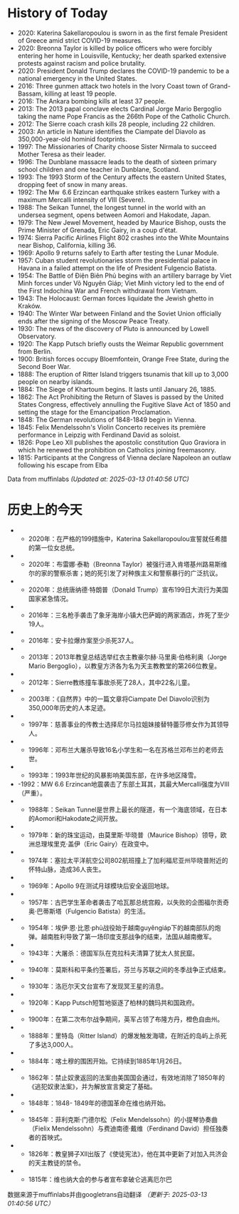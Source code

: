 # History of Today 

- 2020: Katerina Sakellaropoulou is sworn in as the first female President of Greece amid strict COVID-19 measures.
- 2020: Breonna Taylor is killed by police officers who were forcibly entering her home in Louisville, Kentucky; her death sparked extensive protests against racism and police brutality.
- 2020: President Donald Trump declares the COVID-19 pandemic to be a national emergency in the United States.
- 2016: Three gunmen attack two hotels in the Ivory Coast town of Grand-Bassam, killing at least 19 people.
- 2016: The Ankara bombing kills at least 37 people.
- 2013: The 2013 papal conclave elects Cardinal Jorge Mario Bergoglio taking the name Pope Francis as the 266th Pope of the Catholic Church.
- 2012: The Sierre coach crash kills 28 people, including 22 children.
- 2003: An article in Nature identifies the Ciampate del Diavolo as 350,000-year-old hominid footprints.
- 1997: The Missionaries of Charity choose Sister Nirmala to succeed Mother Teresa as their leader.
- 1996: The Dunblane massacre leads to the death of sixteen primary school children and one teacher in Dunblane, Scotland.
- 1993: The 1993 Storm of the Century affects the eastern United States, dropping feet of snow in many areas.
- 1992: The Mw  6.6 Erzincan earthquake strikes eastern Turkey with a maximum Mercalli intensity of VIII (Severe).
- 1988: The Seikan Tunnel, the longest tunnel in the world with an undersea segment, opens between Aomori and Hakodate, Japan.
- 1979: The New Jewel Movement, headed by Maurice Bishop, ousts the Prime Minister of Grenada, Eric Gairy, in a coup d'état.
- 1974: Sierra Pacific Airlines Flight 802 crashes into the White Mountains near Bishop, California, killing 36.
- 1969: Apollo 9 returns safely to Earth after testing the Lunar Module.
- 1957: Cuban student revolutionaries storm the presidential palace in Havana in a failed attempt on the life of President Fulgencio Batista.
- 1954: The Battle of Điện Biên Phủ begins with an artillery barrage by Viet Minh forces under Võ Nguyên Giáp; Viet Minh victory led to the end of the First Indochina War and French withdrawal from Vietnam.
- 1943: The Holocaust: German forces liquidate the Jewish ghetto in Kraków.
- 1940: The Winter War between Finland and the Soviet Union officially ends after the signing of the Moscow Peace Treaty.
- 1930: The news of the discovery of Pluto is announced by Lowell Observatory.
- 1920: The Kapp Putsch briefly ousts the Weimar Republic government from Berlin.
- 1900: British forces occupy Bloemfontein, Orange Free State, during the Second Boer War.
- 1888: The eruption of Ritter Island triggers tsunamis that kill up to 3,000 people on nearby islands.
- 1884: The Siege of Khartoum begins. It lasts until January 26, 1885.
- 1862: The Act Prohibiting the Return of Slaves is passed by the United States Congress, effectively annulling the Fugitive Slave Act of 1850 and setting the stage for the Emancipation Proclamation.
- 1848: The German revolutions of 1848-1849 begin in Vienna.
- 1845: Felix Mendelssohn's Violin Concerto receives its première performance in Leipzig with Ferdinand David as soloist.
- 1826: Pope Leo XII publishes the apostolic constitution Quo Graviora in which he renewed the prohibition on Catholics joining freemasonry.
- 1815: Participants at the Congress of Vienna declare Napoleon an outlaw following his escape from Elba

Data from muffinlabs
*(Updated at: 2025-03-13 01:40:56 UTC)*

# 历史上的今天 

- -  2020年：在严格的199措施中，Katerina Sakellaropoulou宣誓就任希腊的第一位女总统。
- -  2020年：布雷娜·泰勒（Breonna Taylor）被强行进入肯塔基州路易斯维尔的家的警察杀害；她的死引发了对种族主义和警察暴行的广泛抗议。
- -  2020年：总统唐纳德·特朗普（Donald Trump）宣布199日大流行为美国国家紧急情况。
- -  2016年：三名枪手袭击了象牙海岸小镇大巴萨姆的两家酒店，炸死了至少19人。
- -  2016年：安卡拉爆炸案至少杀死37人。
- -  2013年：2013年教皇总结选举红衣主教豪尔赫·马里奥·伯格利奥（Jorge Mario Bergoglio），以教皇方济各为名为天主教教堂的第266位教皇。
- -  2012年：Sierre教练撞车事故杀死了28人，其中22名儿童。
- -  2003年：《自然界》中的一篇文章将Ciampate Del Diavolo识别为350,000年历史的人本足迹。
- -  1997年：慈善事业的传教士选择尼尔马拉姐妹接替特蕾莎修女作为其领导人。
- -  1996年：邓布兰大屠杀导致16名小学生和一名在苏格兰邓布兰的老师去世。
- -  1993年：1993年世纪的风暴影响美国东部，在许多地区降雪。
- -1992：MW 6.6 Erzincan地震袭击了东部土耳其，其最大Mercalli强度为VIII（严重）。
- -  1988年：Seikan Tunnel是世界上最长的隧道，有一个海底领域，在日本的Aomori和Hakodate之间开放。
- -  1979年：新的珠宝运动，由莫里斯·毕晓普（Maurice Bishop）领导，欧洲总理埃里克·盖伊（Eric Gairy）在政变中。
- -  1974年：塞拉太平洋航空​​公司802航班撞上了加利福尼亚州毕晓普附近的怀特山脉，造成36人丧生。
- -  1969年：Apollo 9在测试月球模块后安全返回地球。
- -  1957年：古巴学生革命者袭击了哈瓦那总统宫殿，以失败的企图福尔贡奇奥·巴蒂斯塔（Fulgencio Batista）的生活。
- -  1954年：埃伊·恩·比恩·phủ战役始于越南guyêngiáp下的越南部队的炮弹。越南胜利导致了第一场印度支那战争的结束，法国从越南撤军。
- -  1943年：大屠杀：德国军队在克拉科夫清算了犹太人贫民窟。
- -  1940年：莫斯科和平条约签署后，芬兰与苏联之间的冬季战争正式结束。
- -  1930年：洛厄尔天文台宣布了发现冥王星的消息。
- -  1920年：Kapp Putsch短暂地驱逐了柏林的魏玛共和国政府。
- -  1900年：在第二次布尔战争期间，英军占领了布隆方丹，橙色自由州。
- -  1888年：里特岛（Ritter Island）的爆发触发海啸，在附近的岛屿上杀死了多达3,000人。
- -  1884年：喀土穆的围困开始。它持续到1885年1月26日。
- -  1862年：禁止奴隶返回的法案由美国国会通过，有效地消除了1850年的《逃犯奴隶法案》，并为解放宣言奠定了基础。
- -  1848年：1848- 1849年的德国革命在维也纳开始。
- -  1845年：菲利克斯·门德尔松（Felix Mendelssohn）的小提琴协奏曲（Fielix Mendelssohn）与费迪南德·戴维（Ferdinand David）担任独奏者的首映式。
- -  1826年：教皇狮子XII出版了《使徒宪法》，他在其中更新了对加入共济会的天主教徒的禁令。
- -  1815年：维也纳大会的参与者宣布拿破仑逃离厄尔巴

数据来源于muffinlabs并由googletrans自动翻译
*（更新于: 2025-03-13 01:40:56 UTC）*